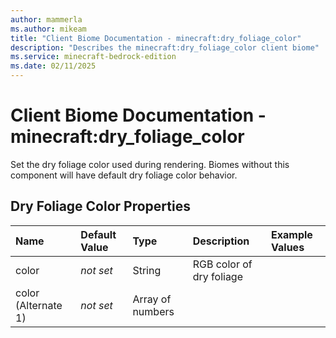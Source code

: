 ```yaml
---
author: mammerla
ms.author: mikeam
title: "Client Biome Documentation - minecraft:dry_foliage_color"
description: "Describes the minecraft:dry_foliage_color client biome"
ms.service: minecraft-bedrock-edition
ms.date: 02/11/2025 
---
```


# Client Biome Documentation - minecraft:dry_foliage_color

Set the dry foliage color used during rendering. Biomes without this component will have default dry foliage color behavior.


## Dry Foliage Color Properties

|Name       |Default Value |Type |Description |Example Values |
|:----------|:-------------|:----|:-----------|:------------- |
| color | *not set* | String | RGB color of dry foliage |  | 
| color (Alternate 1) | *not set* | Array of numbers |  |  | 